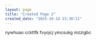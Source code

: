 ```yaml
---
layout: page
title: "Created Page 2"
created_date: "2025-10-14 23:30:11"
---
```


nywhuao cckttfk fvyojcj ymcsukg mzzigbc 
